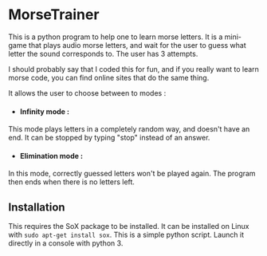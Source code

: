 # MorseTrainer
This is a python program to help one to learn morse letters. It is a mini-game that plays audio morse letters,
and wait for the user to guess what letter the sound corresponds to. The user has 3 attempts.

I should probably say that I coded this for fun, and if you really want to learn morse code, you can find online sites that do the same thing.

It allows the user to choose between to modes : 
* #### Infinity mode :
This mode plays letters in a completely random way, and doesn't have an end. It can be stopped by typing "stop" instead of an answer.
* #### Elimination mode :
In this mode, correctly guessed letters won't be played again. The program then ends when there is no letters left.

## Installation
This requires the SoX package to be installed. It can be installed on Linux with `sudo apt-get install sox`.
This is a simple python script. Launch it directly in a console with python 3.
